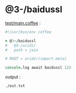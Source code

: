 [‼️]: ✏️README.mdt

# @3-/baidussl

[test/main.coffee](./test/main.coffee) :

```coffee
#!/usr/bin/env coffee

> @3-/baidussl
#   @3-/uridir
#   path > join

# ROOT = uridir(import.meta)

console.log await baidussl 123
```

output :

```
./out.txt
```
